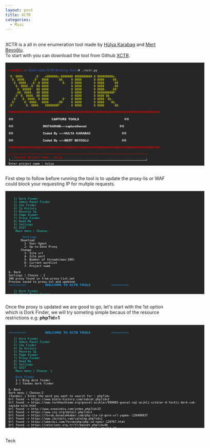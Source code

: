 ```yaml
---
layout: post
title: XCTR
categories:
  - Misc
---
```


<br>XCTR is a all in one enumeration tool made by [Hülya Karabag](https://www.instagram.com/tmrswrr/?hl=en) and [Mert Beyoğlu](https://www.instagram.com/mertbyo/?hl=en).
<br>To start with you can download the tool from Github [XCTR](https://github.com/capture0x/XCTR-Hacking-Tools).
<font size="1">
<div style="height:300px;width:600px;overflow:auto;background-color:#262626;color:White;scrollbar-base-color:gold;font-family:monospace;padding:10px;">
<p><font color="red">root@kali</font>:<font color="RoyalBlue">~/Downloads/XCTR-Hacking-Tools</font># ./xctr.py</p>
<p><font color="yellow">`8.`8888.&nbsp;&nbsp;&nbsp;&nbsp;&nbsp;&nbsp;,8'&nbsp;&nbsp;,o888888o.8888888&nbsp;8888888888&nbsp;8&nbsp;888888888o.</font>
<br><font color="yellow">&nbsp;`8.`8888.&nbsp;&nbsp;&nbsp;&nbsp;,8'&nbsp;&nbsp;8888&nbsp;&nbsp;&nbsp;&nbsp;&nbsp;`88.&nbsp;&nbsp;&nbsp;&nbsp;8&nbsp;8888&nbsp;&nbsp;&nbsp;&nbsp;&nbsp;&nbsp;&nbsp;8&nbsp;8888&nbsp;&nbsp;&nbsp;&nbsp;`88.</font>  
<br><font color="yellow">&nbsp;&nbsp;`8.`8888.&nbsp;&nbsp;,8',8&nbsp;8888&nbsp;&nbsp;&nbsp;&nbsp;&nbsp;&nbsp;&nbsp;`8.&nbsp;&nbsp;&nbsp;8&nbsp;8888&nbsp;&nbsp;&nbsp;&nbsp;&nbsp;&nbsp;&nbsp;8&nbsp;8888&nbsp;&nbsp;&nbsp;&nbsp;&nbsp;`88</font>  
<br><font color="yellow">&nbsp;&nbsp;&nbsp;`8.`8888.,8'&nbsp;88&nbsp;8888&nbsp;&nbsp;&nbsp;&nbsp;&nbsp;&nbsp;&nbsp;&nbsp;&nbsp;&nbsp;&nbsp;&nbsp;&nbsp;8&nbsp;8888&nbsp;&nbsp;&nbsp;&nbsp;&nbsp;&nbsp;&nbsp;8&nbsp;8888&nbsp;&nbsp;&nbsp;&nbsp;&nbsp;,88</font>  
<br><font color="yellow">&nbsp;&nbsp;&nbsp;&nbsp;`8.`88888'&nbsp;&nbsp;88&nbsp;8888&nbsp;&nbsp;&nbsp;&nbsp;&nbsp;&nbsp;&nbsp;&nbsp;&nbsp;&nbsp;&nbsp;&nbsp;&nbsp;8&nbsp;8888&nbsp;&nbsp;&nbsp;&nbsp;&nbsp;&nbsp;&nbsp;8&nbsp;8888.&nbsp;&nbsp;&nbsp;,88'</font>  
<br><font color="yellow">&nbsp;&nbsp;&nbsp;&nbsp;.88.`8888.&nbsp;&nbsp;88&nbsp;8888&nbsp;&nbsp;&nbsp;&nbsp;&nbsp;&nbsp;&nbsp;&nbsp;&nbsp;&nbsp;&nbsp;&nbsp;&nbsp;8&nbsp;8888&nbsp;&nbsp;&nbsp;&nbsp;&nbsp;&nbsp;&nbsp;8&nbsp;888888888P'</font>   
<br><font color="yellow">&nbsp;&nbsp;&nbsp;.8'`8.`8888.&nbsp;88&nbsp;8888&nbsp;&nbsp;&nbsp;&nbsp;&nbsp;&nbsp;&nbsp;&nbsp;&nbsp;&nbsp;&nbsp;&nbsp;&nbsp;8&nbsp;8888&nbsp;&nbsp;&nbsp;&nbsp;&nbsp;&nbsp;&nbsp;8&nbsp;8888`8b</font>       
<br><font color="yellow">&nbsp;&nbsp;.8'&nbsp;&nbsp;`8.`8888.`8&nbsp;8888&nbsp;&nbsp;&nbsp;&nbsp;&nbsp;&nbsp;&nbsp;.8'&nbsp;&nbsp;&nbsp;8&nbsp;8888&nbsp;&nbsp;&nbsp;&nbsp;&nbsp;&nbsp;&nbsp;8&nbsp;8888&nbsp;`8b.</font>     
<br><font color="yellow">&nbsp;.8'&nbsp;&nbsp;&nbsp;&nbsp;`8.`8888.&nbsp;&nbsp;8888&nbsp;&nbsp;&nbsp;&nbsp;&nbsp;,88'&nbsp;&nbsp;&nbsp;&nbsp;8&nbsp;8888&nbsp;&nbsp;&nbsp;&nbsp;&nbsp;&nbsp;&nbsp;8&nbsp;8888&nbsp;&nbsp;&nbsp;`8b.</font>   
<br><font color="yellow">.8'&nbsp;&nbsp;&nbsp;&nbsp;&nbsp;&nbsp;`8.`8888.&nbsp;&nbsp;`8888888P'&nbsp;&nbsp;&nbsp;&nbsp;&nbsp;&nbsp;8&nbsp;8888&nbsp;&nbsp;&nbsp;&nbsp;&nbsp;&nbsp;&nbsp;8&nbsp;8888&nbsp;&nbsp;&nbsp;&nbsp;&nbsp;`88.</font></p>        
<p><font color="red">֎֎֎֎֎֎֎֎֎֎֎֎֎֎֎֎֎֎֎֎֎֎֎֎֎֎֎֎֎֎֎֎֎֎֎֎֎֎֎֎֎֎֎֎֎֎֎֎֎֎֎֎֎֎֎֎֎֎֎֎֎֎֎֎</font></p>
<p><font color="white">֎֎&nbsp;&nbsp;&nbsp;&nbsp;&nbsp;&nbsp;&nbsp;&nbsp;&nbsp;&nbsp;&nbsp;&nbsp;&nbsp;&nbsp;&nbsp;&nbsp;&nbsp;&nbsp;&nbsp;&nbsp;&nbsp;&nbsp;𝗖𝗔𝗣𝗧𝗨𝗥𝗘 𝗧𝗢𝗢𝗟𝗦&nbsp;&nbsp;&nbsp;&nbsp;&nbsp;&nbsp;&nbsp;&nbsp;&nbsp;&nbsp;&nbsp;&nbsp;&nbsp;&nbsp;&nbsp;&nbsp;&nbsp;&nbsp;&nbsp;&nbsp;&nbsp;&nbsp;&nbsp;&nbsp;&nbsp;&nbsp;֎֎</font></p>
<p><font color="white">֎֎&nbsp;&nbsp;&nbsp;&nbsp;&nbsp;&nbsp;&nbsp;&nbsp;&nbsp;&nbsp;&nbsp;&nbsp;&nbsp;&nbsp;&nbsp;&nbsp;&nbsp;𝐈𝐍𝐒𝐓𝐀𝐆𝐑𝐀𝐌==>𝐜𝐚𝐩𝐭𝐮𝐫𝐞𝐭𝐡𝐞𝐫𝐨𝐨𝐭&nbsp;&nbsp;&nbsp;&nbsp;&nbsp;&nbsp;&nbsp;&nbsp;&nbsp;&nbsp;&nbsp;&nbsp;&nbsp;&nbsp;&nbsp;&nbsp;&nbsp;&nbsp;&nbsp;֎֎</font></p>
<p><font color="white">֎֎&nbsp;&nbsp;&nbsp;&nbsp;&nbsp;&nbsp;&nbsp;&nbsp;&nbsp;&nbsp;&nbsp;&nbsp;&nbsp;&nbsp;&nbsp;&nbsp;&nbsp;𝐂𝐨𝐝𝐞𝐝 𝐁𝐲 ==>𝐇𝐔𝐋𝐘𝐀 𝐊𝐀𝐑𝐀𝐁𝐀𝐆&nbsp;&nbsp;&nbsp;&nbsp;&nbsp;&nbsp;&nbsp;&nbsp;&nbsp;&nbsp;&nbsp;&nbsp;&nbsp;&nbsp;&nbsp;&nbsp;&nbsp;&nbsp;֎֎</font></p>
<p><font color="white">֎֎&nbsp;&nbsp;&nbsp;&nbsp;&nbsp;&nbsp;&nbsp;&nbsp;&nbsp;&nbsp;&nbsp;&nbsp;&nbsp;&nbsp;&nbsp;&nbsp;&nbsp;𝐂𝐨𝐝𝐞𝐝 𝐁𝐲 ==>𝐌𝐄𝐑𝐓 𝐁𝐄𝐘𝐎𝐆𝐋𝐔&nbsp;&nbsp;&nbsp;&nbsp;&nbsp;&nbsp;&nbsp;&nbsp;&nbsp;&nbsp;&nbsp;&nbsp;&nbsp;&nbsp;&nbsp;&nbsp;&nbsp;&nbsp;&nbsp;֎֎</font></p>
<p><font color="red">֎֎֎֎֎֎֎֎֎֎֎֎֎֎֎֎֎֎֎֎֎֎֎֎֎֎֎֎֎֎֎֎֎֎֎֎֎֎֎֎֎֎֎֎֎֎֎֎֎֎֎֎֎֎֎֎֎֎֎֎֎֎֎֎</font></p>
<p><font color="red">┌──────────────────────────────────────────────────────────────────────────────┐</font>
<br><font color="red">&nbsp;&nbsp;&nbsp;Current project name	: hulya</font>
<br><font color="white">└──────────────────────────────────────────────────────────────────────────────┘</font>
<br><font color="white">Enter project name		: hulya</font>
<br><font color="red">Directory not found!</font>
<br><font color="white">Do you want to create _hulya_ named project directory?</font>
<br><font color="white">y/n	: y</font>
<br><font color="#6bff33">Directory created successfully!</font>
<br><font color="#6bff33">Check directory	: /root/Downloads/XCTR-Hacking-Tools/results/hulya</font>
<br><font color="#239ade"><<<<<<<<<<&nbsp;&nbsp;&nbsp;&nbsp;&nbsp;&nbsp;&nbsp;&nbsp;&nbsp;&nbsp;&nbsp;𝗪𝗘𝗟𝗖𝗢𝗠𝗘 𝗧𝗢 𝗫𝗖𝗧𝗥 𝗧𝗢𝗢𝗟𝗦&nbsp;&nbsp;&nbsp;&nbsp;&nbsp;&nbsp;&nbsp;&nbsp;&nbsp;&nbsp;&nbsp;&nbsp;>>>>>>>>>></font></p>
<p><font color="23ded6">&nbsp;&nbsp;&nbsp;1) Dork Finder</font>
<br><font color="23ded6">&nbsp;&nbsp;&nbsp;2) Admin Panel Finder</font>
<br><font color="23ded6">&nbsp;&nbsp;&nbsp;3) Cms Finder</font>
<br><font color="23ded6">&nbsp;&nbsp;&nbsp;4) Ip History</font>
<br><font color="23ded6">&nbsp;&nbsp;&nbsp;5) Reverse Ip</font>
<br><font color="23ded6">&nbsp;&nbsp;&nbsp;6) Page Viewer</font>
<br><font color="23ded6">&nbsp;&nbsp;&nbsp;7) Proxy Finder</font>
<br><font color="23ded6">&nbsp;&nbsp;&nbsp;8) Read Me</font>
<br><font color="23ded6">&nbsp;&nbsp;&nbsp;9) Settings</font>
<br><font color="23ded6">&nbsp;&nbsp;&nbsp;0) EXIT</font>
<br><font color="23ded6">&nbsp;&nbsp;&nbsp;&nbsp;Main menu | Choose:</font> </p>
</div>
</font>

<br>First step to follow before running the tool is to update the proxy-lis or WAF could block your requesting IP for multple requests.
<font size="1">
<div style="height:300px;width:600px;overflow:auto;background-color:#262626;color:White;scrollbar-base-color:gold;font-family:monospace;padding:10px;">
<p><font color="23ded6">&nbsp;&nbsp;&nbsp;1) Dork Finder</font>
<br><font color="23ded6">&nbsp;&nbsp;&nbsp;2) Admin Panel Finder</font>
<br><font color="23ded6">&nbsp;&nbsp;&nbsp;3) Cms Finder</font>
<br><font color="23ded6">&nbsp;&nbsp;&nbsp;4) Ip History</font>
<br><font color="23ded6">&nbsp;&nbsp;&nbsp;5) Reverse Ip</font>
<br><font color="23ded6">&nbsp;&nbsp;&nbsp;6) Page Viewer</font>
<br><font color="23ded6">&nbsp;&nbsp;&nbsp;7) Proxy Finder</font>
<br><font color="23ded6">&nbsp;&nbsp;&nbsp;8) Read Me</font>
<br><font color="23ded6">&nbsp;&nbsp;&nbsp;9) Settings</font>
<br><font color="23ded6">&nbsp;&nbsp;&nbsp;0) EXIT</font>
<br><font color="23ded6">&nbsp;&nbsp;&nbsp;&nbsp;Main menu | Choose:</font></p>
<p><font color="#239ade">&nbsp;&nbsp;&nbsp;&nbsp;&nbsp;&nbsp;&nbsp;&nbsp;Settings</font>
<br><font color="white">&nbsp;&nbsp;&nbsp;&nbsp;&nbsp;&nbsp;&nbsp;Download</font>
<br><font color="white">&nbsp;&nbsp;&nbsp;&nbsp;&nbsp;&nbsp;&nbsp;&nbsp;&nbsp;1- User Agent</font>
<br><font color="white">&nbsp;&nbsp;&nbsp;&nbsp;&nbsp;&nbsp;&nbsp;&nbsp;&nbsp;2- Up-to-Date Proxy</font>
<br><font color="white">&nbsp;&nbsp;&nbsp;&nbsp;&nbsp;&nbsp;&nbsp;Change</font>
<br><font color="white">&nbsp;&nbsp;&nbsp;&nbsp;&nbsp;&nbsp;&nbsp;&nbsp;&nbsp;3- Site url</font> 
<br><font color="white">&nbsp;&nbsp;&nbsp;&nbsp;&nbsp;&nbsp;&nbsp;&nbsp;&nbsp;4- Site port</font> 
<br><font color="white">&nbsp;&nbsp;&nbsp;&nbsp;&nbsp;&nbsp;&nbsp;&nbsp;&nbsp;5- Number of threads(max:500)</font> 
<br><font color="white">&nbsp;&nbsp;&nbsp;&nbsp;&nbsp;&nbsp;&nbsp;&nbsp;&nbsp;6- Current wordlist</font>
<br><font color="white">&nbsp;&nbsp;&nbsp;&nbsp;&nbsp;&nbsp;&nbsp;&nbsp;&nbsp;7- Project name</font></p>      
<p><font color="white">b- Back</font>
<br><font color="white">Settings | Choose	: 2</font>
<br><font color="white">300 proxy found in free-proxy-list.net</font>
<br><font color="white">Proxies saved to proxy.txt  and updated.</font>
<br><font color="#239ade"><<<<<<<<<<&nbsp;&nbsp;&nbsp;&nbsp;&nbsp;&nbsp;&nbsp;&nbsp;&nbsp;&nbsp;&nbsp;𝗪𝗘𝗟𝗖𝗢𝗠𝗘 𝗧𝗢 𝗫𝗖𝗧𝗥 𝗧𝗢𝗢𝗟𝗦&nbsp;&nbsp;&nbsp;&nbsp;&nbsp;&nbsp;&nbsp;&nbsp;&nbsp;&nbsp;&nbsp;&nbsp;>>>>>>>>>></font></p>
<p><font color="23ded6">&nbsp;&nbsp;&nbsp;1) Dork Finder</font>
<br><font color="23ded6">&nbsp;&nbsp;&nbsp;2) Admin Panel Finder</font>
<br><font color="23ded6">&nbsp;&nbsp;&nbsp;3) Cms Finder</font>
<br><font color="23ded6">&nbsp;&nbsp;&nbsp;4) Ip History</font>
<br><font color="23ded6">&nbsp;&nbsp;&nbsp;5) Reverse Ip</font>
<br><font color="23ded6">&nbsp;&nbsp;&nbsp;6) Page Viewer</font>
<br><font color="23ded6">&nbsp;&nbsp;&nbsp;7) Proxy Finder</font>
<br><font color="23ded6">&nbsp;&nbsp;&nbsp;8) Read Me</font>
<br><font color="23ded6">&nbsp;&nbsp;&nbsp;9) Settings</font>
<br><font color="23ded6">&nbsp;&nbsp;&nbsp;0) EXIT</font>
<br><font color="23ded6">&nbsp;&nbsp;&nbsp;&nbsp;Main menu | Choose:</font> </p>
</div>
</font>  

<br>Once the proxy is updated we are good to go, let's start with the 1st option which is Dork Finder, we will try someting simple becaus of the resource restrictions e.g: **php?id=1**
<font size="1">
<div style="height:300px;width:600px;overflow:auto;background-color:#262626;color:White;scrollbar-base-color:gold;font-family:monospace;padding:10px;">
<p><font color="#239ade"><<<<<<<<<<&nbsp;&nbsp;&nbsp;&nbsp;&nbsp;&nbsp;&nbsp;&nbsp;&nbsp;&nbsp;&nbsp;𝗪𝗘𝗟𝗖𝗢𝗠𝗘 𝗧𝗢 𝗫𝗖𝗧𝗥 𝗧𝗢𝗢𝗟𝗦&nbsp;&nbsp;&nbsp;&nbsp;&nbsp;&nbsp;&nbsp;&nbsp;&nbsp;&nbsp;&nbsp;&nbsp;>>>>>>>>>></font></p>
<p><font color="23ded6">&nbsp;&nbsp;&nbsp;1) Dork Finder</font>
<br><font color="23ded6">&nbsp;&nbsp;&nbsp;2) Admin Panel Finder</font>
<br><font color="23ded6">&nbsp;&nbsp;&nbsp;3) Cms Finder</font>
<br><font color="23ded6">&nbsp;&nbsp;&nbsp;4) Ip History</font>
<br><font color="23ded6">&nbsp;&nbsp;&nbsp;5) Reverse Ip</font>
<br><font color="23ded6">&nbsp;&nbsp;&nbsp;6) Page Viewer</font>
<br><font color="23ded6">&nbsp;&nbsp;&nbsp;7) Proxy Finder</font>
<br><font color="23ded6">&nbsp;&nbsp;&nbsp;8) Read Me</font>
<br><font color="23ded6">&nbsp;&nbsp;&nbsp;9) Settings</font>
<br><font color="23ded6">&nbsp;&nbsp;&nbsp;0) EXIT</font>
<br><font color="23ded6">&nbsp;&nbsp;&nbsp;&nbsp;Main menu | Choose: 1</font> </p>
<p><font color="#239ade">&nbsp;&nbsp;&nbsp;&nbsp;Dork Finder</font>
<br>&nbsp;&nbsp;&nbsp;&nbsp;1-) Bing dork finder      
<br>&nbsp;&nbsp;&nbsp;&nbsp;2-) Yandex dork finder</p>
<p>b- Back
<br>Dork menu | Choose:2
<br>(Yandex) | Enter the word you want to search for	: php?id=
<br>Url found ->  https://www.bible-history.com/subcat.php?id=2
<br>Url found ->  https://www.turkhackteam.org/guncel-aciklar/999985-guncel-sql-acikli-siteler-4-farkli-dork-cok-sayida-site.html
<br>Url found ->  http://www.sneaindia.com/index.php?id=15
<br>Url found ->  https://www.ssy.org/detail.php?id=1
<br>Url found ->  https://forum.donanimhaber.com/php-ile-id-gore-url-yapma--128400037
<br>Url found ->  https://www.jbctools.com/cataleg.php?id=1
<br>Url found ->  https://wmaraci.com/forum/php/php-id-nedir-120767.html
<br>Url found ->  https://veteriner.org.tr/tr/manset.php?id=46
<br>Url found ->  https://arsyayinlari.com.tr/kitap-detay.php?id=10
<br>Url found ->  http://katun.me/page.php?id=10
<br>Url found ->  http://esjindex.org/search.php?id=1
<br>Url found ->  http://zskblog.com/detay.aspx?id=10
<br>Url found ->  http://www.asfaa.org/members.php?id=1
<br>Url found ->  https://davidshop.com/showcat.php?id=55
<br>Url found ->  https://code.tutsplus.com/tr/tutorials/build-a-shopping-cart-with-php-and-mysql--net-5144
<br>Url found ->  https://www.erdinckoc.com.tr/htaccess-ile-php-seo-url-yapma-sef-link-nasil-yapilir-86.html
<br>Url found ->  http://burhanaltintas.com/HTML/Sayfa/7/php-htaccess-ile-seo-dostu-url-yapimi.html
<br>Url found ->  https://www.r10.net/php/691284-id-ye-gore-veri-cekme.html
<br>Url found ->  https://davutabi.com/php-htaccess-ile-seo-uyumlu-link-yapimi
<br>Url found ->  https://sanalkurs.net/php-ile-sayfa-editoru-3571.html
<br>Url found ->  https://www.mbrepository.com/category.php?id=1
<br>Url found ->  https://www.harunalp.com/pdo-ile-site-ici-arama-motoru-yapimi/
<br>Url found ->  https://stackoverflow.com/questions/28558523/get-id-from-html-form-php
<br>Url found ->  https://meveseinternet.wordpress.com/2015/11/20/htaccess-ile-permalink-seo-yapimi/
<br>Url found ->  https://ocw.metu.edu.tr/course/view.php?id=248
<br>Url found ->  http://www.meggieschneider.com/php/detail.php?id=48
<br>Url found ->  https://freescience.info/books.php?id=1
<br>Url found ->  https://www.php.net/manual/tr/function.session-id.php
<br>Url found ->  http://forum.efatura.gov.tr/view.php?id=330
<br>Url found ->  https://creativeyazilim.com/blog/php-guvenlik-en-yaygin-aciklar-ve-guvenlik-onlemleri
<br>Url found ->  https://www.dafont.com/mtheme.php?id=6
<br>Url found ->  https://www.sanalicerik.com/sef-link-icin-ornek-olarak-hazirlanmis-htaccess-kodlari-dosyasi/
<br>Url found ->  https://www.mustafaercel.com/2013/09/web-sayfalarimizi-seo-linklerle-yapilandiralim/
<br>Url found ->  http://www.koddunyasi.net/makale_detay.aspx?makale_ID=254&m_KTG_ID=3&m_KTG=PHP
<br>Url found ->  http://iagcc.com/news.php?id=58
<br>Url found ->  https://www.phpr.org/php-ile-sayfalama/
<br>Url found ->  http://blog.kesdi.com/php/phpileseflink/
<br>Url found ->  https://www.laboshop.com/index.php?id=5&L=1
<br>Url found ->  https://interaliaproject.com/news.php?id=23
<br>Url found ->  http://www.czga.ro/pagina.php?id=10
<br>Url found ->  http://forum.efatura.gov.tr/view.php?id=330
<br>Url found ->  http://www.adabroker.com.tr/page.php?id=1
<br>Url found ->  http://www.koddunyasi.net/makale_detay.aspx?makale_ID=254&m_KTG_ID=3&m_KTG=PHP
<br>Url found ->  https://gs1.tobb.org.tr/menu_goster.php?Id=24&MenuId=19
<br>Url found ->  http://iagcc.com/news.php?id=58
<br>Url found ->  http://blog.kesdi.com/php/phpileseflink/
<br>Url found ->  https://www.pixheaven.net/galerie_us.php?id=22
<br>Url found ->  https://www.ismailsaygili.com.tr/2012/10/mysql-blind-injection-uygulama-giris.html
<br>Url found ->  https://yeraltidunya.blogspot.com/2015/01/sql-injection-2015-dorklar-ve-program.html
<br>Url found ->  https://www.tacc.co.il/story.php?id=9
<br>Url found ->  https://www.pixheaven.net/galerie_us.php?id=22
<br>Url found ->  https://www.ismailsaygili.com.tr/2012/10/mysql-blind-injection-uygulama-giris.html
<br>Url found ->  https://yavuz-selim.com/18/01/2016/130/php-seo-uyumlu-link-yapimi
<br>Url found ->  https://xarybdisdeegitim.wordpress.com/hazir-sql-dorklari/
<br>Url found ->  http://www.beycan.net/441/php-server-global-dizisi-degiskenleri-ve-kullanimi.html
<br>Url found ->  http://vedavet.com/urun_detay.php?id=6
<br>Url found ->  https://www.hakantasan.com/index/makaleler/94/php-session-kullanimi-oturum-yonetimi/
<br>Url found ->  http://www.erbilen.net/pdo-kullanimi/
<br>Url found ->  https://www.ggd.org.tr/sehir_efsaneleri2.php?id=47
<br>Url found ->  http://www.koppert.com.tr/sayfa.php?id=3
<br>Url found ->  http://romanianwriters.ro/s.php?id=1
<br>Url found ->  http://www.belgeler.org/hpm/html-php-mysql-giris_prg-php-giris.html
<br>Url found ->  http://www.cordoganclark.com/newsitem.php?id=8
<br>Url found ->  https://www.daniweb.com/programming/web-development/threads/392221/php-get-id-from-url
<br>Url found ->  https://dergi.mta.gov.tr/index.php?id=arsiv
<br>Url found ->  http://wurm.info/index.php?id=6
<br>Url found ->  http://www.korotonomedya.net/kor/index.php?id=6
<br>Url found ->  https://primes.utm.edu/top20/page.php?id=1
<br>Url found ->  https://gencler.org/okumalik.php?id=14
<br>Url found ->  https://www.exoticfever.com/artists.php?id=115
<br>Url found ->  https://www.youtube.com/watch?v=EHjpiu74Q0s
<br>Url found ->  https://makaleci.com/php-mysql-islemleri-ekleme-silme-duzenleme-listeleme.html
<br>Url found ->  https://ugurgelisken.com/php-ve-mysqli-dersleri-7-php-ve-mysqli-ile-crud-create-read-update-delete-uygulama-ornegi/
<br>Url found ->  https://piranha.com.tr/destek/news.php?id=87
<br>Url found ->  https://isr-tkd.com/index.php?cntr=e/news.php?id=1
<br>Url found ->  https://trod.org.tr/content.php?id=86
<br>Url found ->  http://sebilyayinevi.com/index.php?route=product/product&product_id=88
<br>Url found ->  https://www.w3schools.com/php/php_mysql_insert_lastid.asp
<br>Url found ->  http://www.javsu.com.tr/duyurular.php?id=80
<br>Url found ->  http://eduroam.giresun.edu.tr/index.php?id=192
<br>Url found ->  https://ogretimsistemi.avrasya.edu.tr/mod/page/view.php?id=2215
<br>Url found ->  https://www.kamer.org.tr/icerik_detay.php?id=57
<br>Url found ->  https://github.com/rseyf/php-id3
<br>Url found ->  https://turkcephp.wordpress.com/2011/09/03/php-ile-bulundugunuz-sayfanin-url-adresini-almak/
<br>Url found ->  https://www.tutorialrepublic.com/php-tutorial/php-mysql-last-inserted-id.php
<br>Url found ->  https://www.phpkodlari.com/kolay-web-sayfasi/ic-ice-for-foreach-kullanarak-mysqle-coklu-kayit-nasil-yapilir/
<br>Url found ->  https://help.directadmin.com/item.php?id=306
<br>Url found ->  https://www.turcas.com.tr/kupurler.php?id=74
<br>Url found ->  https://hazretimehdi.com/makale.php?id=14417
<br>Url found ->  https://phpfiddle.org/
<br>Url found ->  https://www.uni-corvinus.hu/index.php?id=44558
<br>Url found ->  https://www.killersites.com/community/index.php?/topic/3064-basic-php-system-view-edit-add-delete-records-with-mysqli/
<br>Url found ->  https://www.dailymotion.com/video/xdlcp9
<br>Url found ->  https://www.fizik.itu.edu.tr/tr/member.php?id=1
<br>Url found ->  https://siesta.com.tr/products.php?id=10
<br>Url found ->  http://www.adabroker.com.tr/page.php?id=1
<br>Url found ->  http://coda.cc/product/product.php?id=4
<br>Url found ->  https://acikders.ankara.edu.tr/course/view.php?id=26
<br>Url found ->  https://www.frmtr.com/asp-perl-php-html/5722451-php-mysql-id-ye-gore-veri-cekme-yardim.html
<br>Url found ->  https://orhanholding.com/category.php?id=25
<br>Url found ->  https://kodlab.com/BookDetail.aspx?ID=569
<br>Url found ->  https://yilmazdemir.com.tr/phpde-blog-veya-icerik-yonetim-sistemi-olusturmak
<br>Url found ->  http://www.ampak.com.tw/product.php?id=21
<br>Url found ->  https://www.mediaclick.com.tr/blog/php-nedir
<br>Url found ->  http://www.kepan.org.tr/icerik.php?id=338
<br>Url found ->  https://www.serpito.com/php-ajax-begeni-oylama-uygulamasi/
<br>Url found ->  https://www.guraysuerdem.com/php-ile-oturum-yonetimi-session/
<br>Url found ->  https://forum.shiftdelete.net/threads/php-uzantida-resim-gostermek.69351/
<br>Url found ->  http://www.harkavagrant.com/index.php?id=1
<br>Url found ->  https://www.centraline.com/partnerweb/
<br>Url found ->  http://berkeleyrecycling.org/page.php?id=1
<br>Url found ->  http://www.a-plussoft.com/en/products.php?id=1
<br>Url found ->  https://bilgisayaci.org/php-ile-veritabaninda-veri-silme/
<br>Url found ->  http://www.sallatykka.com/web/index.php?id=21
<br>Url found ->  https://www.quora.com/How-can-I-rewrite-the-URL-index-PHP-Route-account-profile-to-profile-PHP-Id-any-user-id-note-that-I-have-index-PHP-Route-account-profile
<br>Url found ->  http://www.thecoders.net/makaleoku-1-52-PHP--Session-Kullanimi.html
<br>Url found ->  https://www.inmotionhosting.com/support/website/grab-all-comments-from-database/
<br>Url found ->  https://www.facebook.com/profile.php?id=100001805730811
<br>Url found ->  http://www.enespekkaya.com/php-de-rss-olusturmak/
<br>Url found ->  http://hawkee.com/snippet/2064/
<br>Url found ->  http://www.cqfa.ca/public/index.php?id=1
<br>Url found ->  https://burakdemirtas.org/essiz-unique-id-olusturmak/
<br>Url found ->  http://www.leitner.com.tr/galeri.php?id=2
<br>Url found ->  https://www.thoughtco.com/how-to-generate-unique-id-2694169
<br>Url found ->  http://www.lxqqfy.com/e/product.php?id=MR300
<br>Url found ->  https://www.seaofstories.com/title.php?id=5193
<br>Url found ->  https://www.gib.gov.tr/index.php?id=1079&uid=kusMj3u2REeuOYBg&type=bkk
<br>Url found ->  https://www.supremacy1914.com/
<br>Url found ->  https://hacksearch.wordpress.com/2014/06/26/paypal-bitcoins-kredi-kart-sql-dorks/
<br>Url found ->  http://www.bildiklerimiz.net/Blog/PHP--MySQL-Update-islemi
<br>Url found ->  https://beltslib.net/sik-yapilan-php-hatalari.html
<br>Url found ->  https://developer.wordpress.org/reference/functions/get_the_id/
<br>Url found ->  https://www.sitepoint.com/community/t/username-in-url-instead-of-user-id-php/291913
<br>Url found ->  https://www.webloadmpstore.com/product.php?id=3
<br>Url found ->  https://kabelindo.co.id/readnews.php?id=4
<br>Url found ->  http://www.sksdb.hacettepe.edu.tr/new/post.php?id=5&title=hu-kart-talep-formlari
<br>Url found ->  http://canmose.org/sorucevap/question/php-de-quar-ile-gonderilen-id-yi-alma/
<br>Url found ->  https://smtmax.com/category.php?id=2
<br>Url found ->  http://www.oselart.com/proje-detay.php?id=4
<br>Url found ->  https://www.phpeasystep.com/workshopview.php?id=6
<br>Url found ->  https://www.meb.gov.tr/MEB_DUYURUAYRINTI.PHP?ID=6478
<br>Url found ->  https://www.bridgebase.com/store/movies/viewer.php?id=3295
<br>Url found ->  https://www.mylmz.in/genel/en-iyi-10-php-ide
<br>Url found ->  https://ilslbd.com/content.php?Id=4
<br>Url found ->  https://convivea.com/product.php?id=2
<br>Url found ->  https://www.freewordexcelpassword.com/index.php?id=download
<br>Url found ->  https://perishablepress.com/dynamic-body-class-id-php-wordpress/
<br>Url found ->  https://www.migration.gov.rw/index.php?id=7
<br>Url found ->  https://www.tr3d.com/index.php?id=dokuman
<br>Url found ->  https://sqesial.blogspot.com/2015/03/sql-ackl-site-hackleme.html
<br>Url found ->  http://phpdefteri.com/icerik/65/kayit_ekleme_3_uye_kayit.html
<br>Url found ->  https://www.stardoll.com/contest/view.php?id=4017
<br>Url found ->  https://bloody.com/en/download.php?id=6
<br>Url found ->  https://gs1.tobb.org.tr/menu_goster.php?Id=24&MenuId=19
<br>Url found ->  http://www.coda-continuum.com/product/product.php?id=4
<br>Url found ->  http://www.karpa.com.tr/index.php?p=contact&contact_id=4
<br>Url found ->  http://bilgisayar-muhendisleri.blogspot.com/2014/01/php-mysql-image-upload-etme-ve-okuma.html
<br>Url found ->  https://wordpress.stackexchange.com/q/59476
<br>Url found ->  https://codeanywhere.com/
<br>Url found ->  http://img491.yukle.tc/image.php?id=2575m.JPG
<br>Url found ->  http://www.coral-shop.com/news.php?id=220
<br>Url found ->  https://www.muratyazici.com/php-kullanici-girisi.html
<br>Url found ->  https://www.codeofaninja.com/2014/06/php-object-oriented-crud-example-oop.html
<br>Url found ->  https://hayaletinyeri.com/jquery-ile-php-kullanarak-sayfayi-yenilemeden-get-metodunu-kullanmak/
<br>Url found ->  https://www.mmproje.com.tr/projedetay.php?id=42&k=1
<br>Url found ->  http://360dizayn.com/projeler.php?id=4
<br>Url found ->  http://www.adanafikirplatformu.org/content.php?id=1
<br>Url found ->  https://mesutd.com/php-ile-mysql-veritabanina-baglanip-veri-ekleme-silme-duzenleme-ve-listeleme
<br>Url found ->  http://dogaci.com.tr/urun.php?id=61
<br>Url found ->  http://xerte.eba.gov.tr/play.php?template_id=41
<br>Url found ->  https://javpet.com.tr/page.php?id=1
<br>Url found ->  http://ibonundunyasi.blogspot.com/2016/05/sql-acgn-bulma-manuel.html
<br>Url found ->  https://w3resource.com/php/function-reference/mysqli_insert_id.php
<br>Url found ->  http://www.acyt.com.tr/page.php?id=17
<br>Url found ->  https://www.yazilimekip.com/php-ile-mysql-de-bir-tabloda-bulunan-en-son-kaydin-id-degerini-almak.html
<br>Url found ->  https://www.visualscope.com/seo-friendly-urls.html
<br>Url found ->  https://eksisozluk.com/?q=php+ide
<br>Url found ->  https://www.plus2net.com/php_tutorial/variables2.php
<br>Url found ->  https://www.jdcaravan.com/store.php?id=1
<br>Url found ->  http://limitsizbilgi.com/html-multi-input-post-php-foreach-coklu-input-gonderme-ve-kaydetme.html
<br>Url found ->  http://limitsizbilgi.com/html-multi-input-post-php-foreach-coklu-input-gonderme-ve-kaydetme.html
<br>Url found ->  https://firatyildiz.net/php-pdo-mysql-ile-login-giris-sayfasi-yapimi/
<br>Url found ->  https://dev.mysql.com/doc/apis-php/en/apis-php-mysqli.insert-id.html
<br>Url found ->  https://dwar.gen.tr/clan_info.php?clan_id=2051_1
<br>Url found ->  http://www.ugurkanerez.com/detay.php?id=332
<br>Url found ->  https://wiki.jriver.com/index.php/Id
<br>Url found ->  http://www.tdb.org.tr/tdb/v2/altsayfa_goster.php?id=14&yer_id=6
<br>Url found ->  https://www.ofisimo.com/blogdetay-php-ile-html-tasarim-parcalama-221.html
<br>Url found ->  https://www.orthphoto.net/user.php?id=1
<br>Url found ->  https://quizzzat.com/content.php?id=52
<br>Url found ->  https://kulekci.net/php-the-right-way/
<br>Url found ->  https://www.formget.com/login-form-in-php/
<br>Url found ->  https://www.mobilhanem.com/php-ile-rest-api-hazirlama-ders-2/
<br>Url found ->  http://www.ramona.com.tr/katalog.php?id=2
<br>Url found ->  https://www.freelancer.com/job-search/php-id-shop/
<br>Url found ->  http://getid3.sourceforge.net/
<br>Url found ->  https://taksimplatformu.com/haberdetay.php?id=143
<br>Url found ->  https://kb.wisc.edu/page.php?id=15141
<br>Url found ->  https://mashailalqasr.com/eng/products.php?catid=1
<br>Url found ->  http://kod.gen.tr/php-ayni-sayfada-post-islemi/
<br>Results are saved to project directory!</p>
<p><font color="#239ade"><<<<<<<<<<&nbsp;&nbsp;&nbsp;&nbsp;&nbsp;&nbsp;&nbsp;&nbsp;&nbsp;&nbsp;&nbsp;𝗪𝗘𝗟𝗖𝗢𝗠𝗘 𝗧𝗢 𝗫𝗖𝗧𝗥 𝗧𝗢𝗢𝗟𝗦&nbsp;&nbsp;&nbsp;&nbsp;&nbsp;&nbsp;&nbsp;&nbsp;&nbsp;&nbsp;&nbsp;&nbsp;>>>>>>>>>></font></p>
<p><font color="23ded6">&nbsp;&nbsp;&nbsp;1) Dork Finder</font>
<br><font color="23ded6">&nbsp;&nbsp;&nbsp;2) Admin Panel Finder</font>
<br><font color="23ded6">&nbsp;&nbsp;&nbsp;3) Cms Finder</font>
<br><font color="23ded6">&nbsp;&nbsp;&nbsp;4) Ip History</font>
<br><font color="23ded6">&nbsp;&nbsp;&nbsp;5) Reverse Ip</font>
<br><font color="23ded6">&nbsp;&nbsp;&nbsp;6) Page Viewer</font>
<br><font color="23ded6">&nbsp;&nbsp;&nbsp;7) Proxy Finder</font>
<br><font color="23ded6">&nbsp;&nbsp;&nbsp;8) Read Me</font>
<br><font color="23ded6">&nbsp;&nbsp;&nbsp;9) Settings</font>
<br><font color="23ded6">&nbsp;&nbsp;&nbsp;0) EXIT</font>
<br><font color="23ded6">&nbsp;&nbsp;&nbsp;&nbsp;Main menu | Choose:</font> </p>
</div>
</font>

<br>Teck
